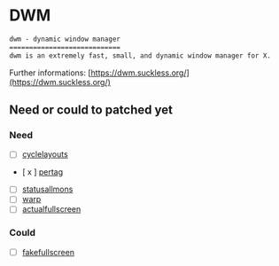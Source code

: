 # DWM

```txt
dwm - dynamic window manager
============================
dwm is an extremely fast, small, and dynamic window manager for X.

```
Further informations: [https://dwm.suckless.org/](https://dwm.suckless.org/)

## Need or could to patched yet

### Need

- [  ] [cyclelayouts](https://dwm.suckless.org/patches/cyclelayouts/)
- [ x ] [pertag](https://dwm.suckless.org/patches/pertag/)
- [  ] [statusallmons](https://dwm.suckless.org/patches/statusallmons/)
- [  ] [warp](https://dwm.suckless.org/patches/warp/)
- [  ] [actualfullscreen](https://dwm.suckless.org/patches/actualfullscreen/)

### Could
- [  ] [fakefullscreen](https://dwm.suckless.org/patches/fakefullscreen/)

